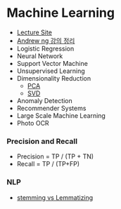 # Machine Learning

* [Lecture Site](https://wikidocs.net/book/587)
* [Andrew ng 강의 정리](https://www.slideshare.net/freepsw/coursera-machine-learning-by-andrew-ng)
* Logistic Regression
* Neural Network
* Support Vector Machine
* Unsupervised Learning
* Dimensionality Reduction
  * [PCA](https://ratsgo.github.io/machine%20learning/2017/04/24/PCA/)
  * [SVD](https://ratsgo.github.io/from%20frequency%20to%20semantics/2017/04/06/pcasvdlsa/)
* Anomaly Detection
* Recommender Systems
* Large Scale Machine Learning
* Photo OCR

### Precision and Recall
* Precision = TP / \(TP + TN\)
* Recall = TP  /  \(TP+FP\)

### NLP
* [stemming vs Lemmatizing](http://blog.naver.com/PostView.nhn?blogId=vangarang&logNo=220963244354)
